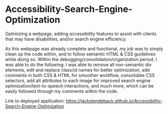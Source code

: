 # Accessibility-Search-Engine-Optimization
Optimizing a webpage, adding accessibility features to assist with clients that may have disabilities, and/or search engine efficiency.

As this webpage was already complete and functional, my job was to simply clean up the code within, and to follow semantic HTML & CSS guidelines while doing so. Within the debugging/consolidation/organization period, I was able to do the following: I was able to remove all non-semantic div elements, edit and replace class/id names for better optimization, add comments in both CSS & HTML for smoother workflow, consolidate CSS selectors, add alt attributes to each image for improved search engine optimization/text-to-speech interactions, and much more, which can be easily followed through my comments within the code.

Link to deployed application: https://jackstendeback.github.io/Accessibility-Search-Engine-Optimization


